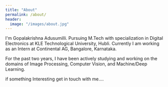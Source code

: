 ```yaml
---
title: "About"
permalink: /about/
header:
  image: "/images/about.jpg"
---
```


I'm Gopalakrishna Adusumilli. Pursuing M.Tech with specialization in Digital Electronics at KLE Technological University, Hubli. Currently I am working as an Intern at Continental AG, Bangalore, Karnataka.

For the past two years, I have been actively studying and working on the domains of Image Processing, Computer Vision, and Machine/Deep Learning.

if something Interesting get in touch with me....
